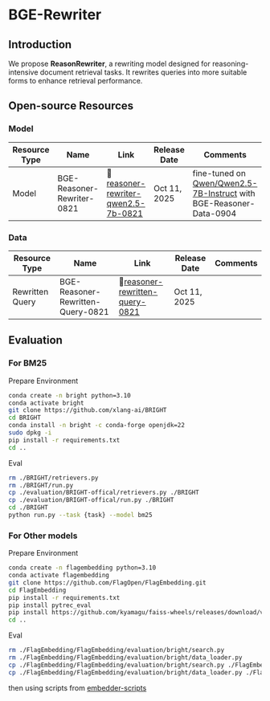 # BGE-Rewriter

## Introduction

We propose **ReasonRewriter**, a rewriting model designed for reasoning-intensive document retrieval tasks. It rewrites queries into more suitable forms to enhance retrieval performance.

## Open-source Resources

### Model

| Resource Type | Name                       | Link                                                         | Release Date | Comments                                                     |
| ------------- | -------------------------- | ------------------------------------------------------------ | ------------ | ------------------------------------------------------------ |
| Model         | BGE-Reasoner-Rewriter-0821 | 🤗[reasoner-rewriter-qwen2.5-7b-0821](https://huggingface.co/cfli/reasoner-rewriter-qwen2.5-7b-0821) | Oct 11, 2025 | fine-tuned on [Qwen/Qwen2.5-7B-Instruct](https://huggingface.co/Qwen/Qwen2.5-7B-Instruct) with BGE-Reasoner-Data-0904 |

### Data

| Resource Type   | Name                              | Link                                                         | Release Date | Comments |
| --------------- | --------------------------------- | ------------------------------------------------------------ | ------------ | -------- |
| Rewritten Query | BGE-Reasoner-Rewritten-Query-0821 | 🤗[reasoner-rewritten-query-0821](https://huggingface.co/datasets/cfli/reasoner-rewritten-query-0821) | Oct 11, 2025 |          |

## Evaluation

### For BM25

Prepare Environment

```bash
conda create -n bright python=3.10
conda activate bright
git clone https://github.com/xlang-ai/BRIGHT
cd BRIGHT
conda install -n bright -c conda-forge openjdk=22
sudo dpkg -i
pip install -r requirements.txt
cd ..
```

Eval

```bash
rm ./BRIGHT/retrievers.py
rm ./BRIGHT/run.py
cp ./evaluation/BRIGHT-offical/retrievers.py ./BRIGHT
cp ./evaluation/BRIGHT-offical/run.py ./BRIGHT
cd ./BRIGHT
python run.py --task {task} --model bm25
```

### For Other models

Prepare Environment

```bash
conda create -n flagembedding python=3.10
conda activate flagembedding
git clone https://github.com/FlagOpen/FlagEmbedding.git
cd FlagEmbedding
pip install -r requirements.txt
pip install pytrec_eval
pip install https://github.com/kyamagu/faiss-wheels/releases/download/v1.7.3/faiss_gpu-1.7.3-cp310-cp310-manylinux_2_17_x86_64.manylinux2014_x86_64.whl
cd ..
```

Eval

```bash
rm ./FlagEmbedding/FlagEmbedding/evaluation/bright/search.py
rm ./FlagEmbedding/FlagEmbedding/evaluation/bright/data_loader.py
cp ./FlagEmbedding/FlagEmbedding/evaluation/bright/search.py ./FlagEmbedding/FlagEmbedding/evaluation/bright
cp ./FlagEmbedding/FlagEmbedding/evaluation/bright/data_loader.py ./FlagEmbedding/FlagEmbedding/evaluation/bright
```

then using scripts from [embedder-scripts](https://github.com/VectorSpaceLab/agentic-search/tree/main/ReasonEmbed/evaluation_bright/scripts)